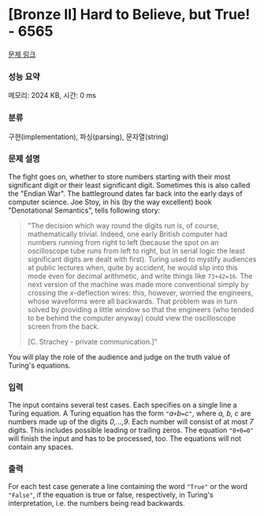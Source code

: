 # [Bronze II] Hard to Believe, but True! - 6565 

[문제 링크](https://www.acmicpc.net/problem/6565) 

### 성능 요약

메모리: 2024 KB, 시간: 0 ms

### 분류

구현(implementation), 파싱(parsing), 문자열(string)

### 문제 설명

<p>The fight goes on, whether to store numbers starting with their most significant digit or their least significant digit. Sometimes this is also called the "Endian War". The battleground dates far back into the early days of computer science. Joe Stoy, in his (by the way excellent) book "Denotational Semantics", tells following story:</p>

<blockquote>"The decision which way round the digits run is, of course, mathematically trivial. Indeed, one early British computer had numbers running from right to left (because the spot on an oscilloscope tube runs from left to right, but in serial logic the least significant digits are dealt with first). Turing used to mystify audiences at public lectures when, quite by accident, he would slip into this mode even for decimal arithmetic, and write things like <code>73+42=16</code>. The next version of the machine was made more conventional simply by crossing the <em>x</em>-deflection wires: this, however, worried the engineers, whose waveforms were all backwards. That problem was in turn solved by providing a little window so that the engineers (who tended to be behind the computer anyway) could view the oscilloscope screen from the back.

<p> </p>

<p>[C. Strachey - private communication.]"</p>
</blockquote>

<p>You will play the role of the audience and judge on the truth value of Turing's equations.</p>

### 입력 

 <p>The input contains several test cases. Each specifies on a single line a Turing equation. A Turing equation has the form <code>"</code><em>a</em><code>+</code><em>b</em><code>=</code><em>c</em><code>"</code>, where <em>a, b, c</em> are numbers made up of the digits <em>0,...,9</em>. Each number will consist of at most <em>7</em> digits. This includes possible leading or trailing zeros. The equation <code>"0+0=0"</code> will finish the input and has to be processed, too. The equations will not contain any spaces.</p>

### 출력 

 <p>For each test case generate a line containing the word <code>"True"</code> or the word <code>"False"</code>, if the equation is true or false, respectively, in Turing's interpretation, i.e. the numbers being read backwards.</p>

